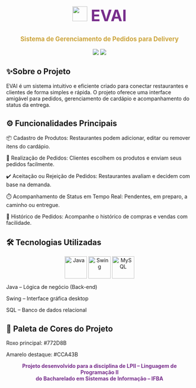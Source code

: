 <div align="center"> <h1 style="color:#772D8B; font-size: 3em;"> <img src="https://emojigraph.org/media/facebook/delivery-truck_1f69a.png" width="40"/> <span style="animation: glow 2s ease-in-out infinite alternate;">EVAI</span> </h1> <p style="font-size: 1.2em;"><strong style="color:#CCA43B;">Sistema de Gerenciamento de Pedidos para Delivery</strong></p> <img src="https://img.shields.io/badge/Status-Em%20Desenvolvimento-%23772D8B?style=for-the-badge&logo=github" /> <img src="https://img.shields.io/badge/Versão-1.0-%23CCA43B?style=for-the-badge" /> </div>
<h2>✨Sobre o Projeto</h2>
EVAI é um sistema intuitivo e eficiente criado para conectar restaurantes e clientes de forma simples e rápida.
O projeto oferece uma interface amigável para pedidos, gerenciamento de cardápio e acompanhamento do status da entrega.

<h2>⚙️ Funcionalidades Principais</h2>
📦 Cadastro de Produtos: Restaurantes podem adicionar, editar ou remover itens do cardápio.

🛒 Realização de Pedidos: Clientes escolhem os produtos e enviam seus pedidos facilmente.

✔️ Aceitação ou Rejeição de Pedidos: Restaurantes avaliam e decidem com base na demanda.

⏱️ Acompanhamento de Status em Tempo Real: Pendentes, em preparo, a caminho ou entregue.

📜 Histórico de Pedidos: Acompanhe o histórico de compras e vendas com facilidade.


<h2>🛠️ Tecnologias Utilizadas</h2>

<p align="center">
  <img src="https://img.icons8.com/color/60/java-coffee-cup-logo--v1.png" title="Java" width="60" style="vertical-align: middle;"/>
  <img src="https://sarith-w.github.io/Portfolio/images/java-swing.png" title="Swing" width="60" style="vertical-align: middle;"/>
  <img src="https://pngimg.com/uploads/mysql/mysql_PNG22.png" title="MySQL" width="60" style="vertical-align: middle;"/>
</p>

Java – Lógica de negócio (Back-end)

Swing – Interface gráfica desktop

SQL – Banco de dados relacional

<h2>🎨 Paleta de Cores do Projeto</h2>
<p background-color=#772D8B>Roxo principal: #772D8B</p>

<p background-color=#772D8B>Amarelo destaque: #CCA43B</p>

<div align="center"> <strong style="color:#772D8B;">Projeto desenvolvido para a disciplina de LPII – Linguagem de Programação II<br> do Bacharelado em Sistemas de Informação – IFBA</strong> </div>
